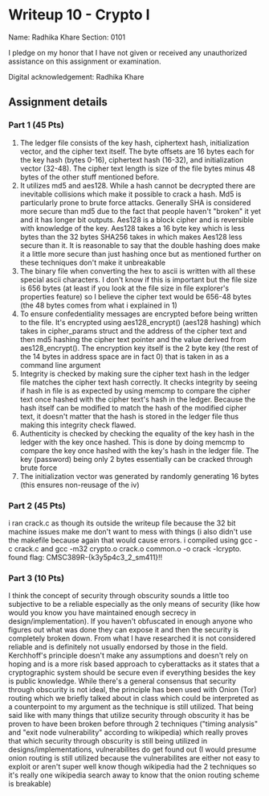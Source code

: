 # Writeup 10 - Crypto I

Name: Radhika Khare
Section: 0101

I pledge on my honor that I have not given or received any unauthorized assistance on this assignment or examination.

Digital acknowledgement: Radhika Khare


## Assignment details

### Part 1 (45 Pts)
1. The ledger file consists of the key hash, ciphertext hash, initialization vector, and the cipher text itself. The byte offsets are 16 bytes each for the key hash (bytes 0-16), ciphertext hash (16-32), and initialization vector (32-48). The cipher text length is size of the file bytes minus 48 bytes of the other stuff mentioned before.
2. It utilizes md5 and aes128. While a hash cannot be decrypted there are inevitable collisions which make it possible to crack a hash. Md5 is particularly prone to brute force attacks. Generally SHA is considered more secure than md5 due to the fact that people haven't "broken" it yet and it has longer bit outputs. Aes128 is a block cipher and is reversible with knowledge of the key. Aes128 takes a 16 byte key which is less bytes than the 32 bytes SHA256 takes in which makes Aes128 less secure than it. It is reasonable to say that the double hashing does make it a little more secure than just hashing once but as mentioned further on these techniques don't make it unbreakable
3. The binary file when converting the hex to ascii is written with all these special ascii characters. I don't know if this is important but the file size is 656 bytes (at least if you look at the file size in file explorer's properties feature) so I believe the cipher text would be 656-48 bytes (the 48 bytes comes from what i explained in 1)
4. To ensure confedentiality messages are encrypted before being written to the file. It's encrypted using aes128_encrypt() (aes128 hashing) which takes in cipher_params struct and the address of the cipher text and then md5 hashing the cipher text pointer and the value derived from aes128_encrypt(). The encryption key itself is the 2 byte key (the rest of the 14 bytes in address space are in fact 0) that is taken in as a command line argument
5. Integrity is checked by making sure the cipher text hash in the ledger file matches the cipher text hash correctly. It checks integrity by seeing if hash in file is as expected by using memcmp to compare the cipher text once hashed with the cipher text's hash in the ledger. Because the hash itself can be modified to match the hash of the modified cipher text, it doesn't matter that the hash is stored in the ledger file thus making this integrity check flawed.
6. Authenticity is checked by checking the equality of the key hash in the ledger with the key once hashed. This is done by doing memcmp to compare the key once hashed with the key's hash in the ledger file. The key (password) being only 2 bytes essentially can be cracked through brute force
7. The initialization vector was generated by randomly generating 16 bytes (this ensures non-reusage of the iv)
### Part 2 (45 Pts)
i ran crack.c as though its outside the writeup file because the 32 bit machine issues make me don't want to mess with things (i also didn't use the makefile because again that would cause errors. i compiled using gcc -c crack.c and gcc -m32 crypto.o crack.o common.o -o crack -lcrypto. found flag: CMSC389R-{k3y5p4c3_2_sm411}!!
### Part 3 (10 Pts) 
I think the concept of security through obscurity sounds a little too subjective to be a reliable especially as the only means of security (like how would you know you have maintained enough secrecy in design/implementation). If you haven't obfuscated in enough anyone who figures out what was done they can expose it and then the security is completely broken down. From what I have researched it is not considered reliable and is definitely not usually endorsed by those in the field. Kerchhoff's principle doesn't make any assumptions and doesn't rely on hoping and is a more risk based approach to cyberattacks as it states that a cryptographic system should be secure even if everything besides the key is public knowledge. While there's a general consensus that security through obscurity is not ideal, the principle has been used with Onion (Tor) routing which we briefly talked about in class which could be interpreted as a counterpoint to my argument as the technique is still utilized. That being said like with many things that utilize security through obscurity it has be proven to have been broken before through 2 techniques ("timing analysis" and "exit node vulnerability" according to wikipedia) which really proves that which security through obscurity is still being utilized in designs/implementations, vulnerabilites do get found out (I would presume onion routing is still utilized because the vulnerabilites are either not easy to exploit or aren't super well know though wikipedia had the 2 techniques so it's really one wikipedia search away to know that the onion routing scheme is breakable)

